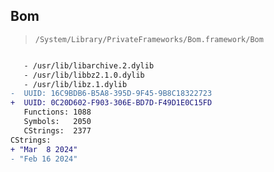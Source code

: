 ## Bom

> `/System/Library/PrivateFrameworks/Bom.framework/Bom`

```diff

   - /usr/lib/libarchive.2.dylib
   - /usr/lib/libbz2.1.0.dylib
   - /usr/lib/libz.1.dylib
-  UUID: 16C9BDB6-B5A8-395D-9F45-9B8C18322723
+  UUID: 0C20D602-F903-306E-BD7D-F49D1E0C15FD
   Functions: 1088
   Symbols:   2050
   CStrings:  2377
CStrings:
+ "Mar  8 2024"
- "Feb 16 2024"

```
